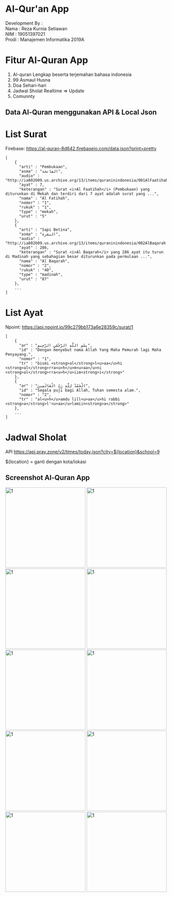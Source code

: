 # Al-Qur'an App

Development By :<br>
Nama : Reza Kurnia Setiawan <br>
NIM : 19051397021 <br>
Prodi : Manajemen Informatika 2019A <br>

# Fitur Al-Quran App
1. Al-quran Lengkap beserta terjemahan bahasa indonesia <br>
2. 99 Asmaul Husna<br>
3. Doa Sehari-hari<br>
4. Jadwal Sholat Realtime => Update<br>
5. Comunnty <br>

## Data Al-Quran menggunakan API & Local Json
# List Surat
Firebase: https://al-quran-8d642.firebaseio.com/data.json?print=pretty<br>
```
[ 
	{
	  "arti" : "Pembukaan",
	  "asma" : "الفاتحة",
	  "audio" : "http://ia802609.us.archive.org/13/items/quraninindonesia/001AlFaatihah.mp3",
	  "ayat" : 7,
	  "keterangan" : "Surat <i>Al Faatihah</i> (Pembukaan) yang diturunkan di Mekah dan terdiri dari 7 ayat adalah surat yang ...",
	  "nama" : "Al Fatihah",
	  "nomor" : "1",
	  "rukuk" : "1",
	  "type" : "mekah",
	  "urut" : "5"
	}, 
	{
	  "arti" : "Sapi Betina",
	  "asma" : "البقرة",
	  "audio" : "http://ia802609.us.archive.org/13/items/quraninindonesia/002AlBaqarah.mp3",
	  "ayat" : 286,
	  "keterangan" : "Surat <i>Al Baqarah</i> yang 286 ayat itu turun di Madinah yang sebahagian besar diturunkan pada permulaan ...",
	  "nama" : "Al Baqarah",
	  "nomor" : "2",
	  "rukuk" : "40",
	  "type" : "madinah",
	  "urut" : "87"
	},
	...
]
```

# List Ayat
Npoint: https://api.npoint.io/99c279bb173a6e28359c/surat/1
```
[ 
	{
	  "ar" : "بِسْمِ اللَّهِ الرَّحْمَٰنِ الرَّحِيمِ",
	  "id" : "Dengan menyebut nama Allah Yang Maha Pemurah lagi Maha Penyayang.",
	  "nomor" : "1",
	  "tr" : "bismi <strong>al</strong>l<u>aa</u>hi <strong>al</strong>rra<u>h</u>m<u>aa</u>ni <strong>al</strong>rra<u>h</u>iim<strong>i</strong>"
	}, 
	{
	  "ar" : "الْحَمْدُ لِلَّهِ رَبِّ الْعَالَمِينَ",
	  "id" : "Segala puji bagi Allah, Tuhan semesta alam.",
	  "nomor" : "2",
	  "tr" : "al<u>h</u>amdu lill<u>aa</u>hi rabbi <strong>a</strong>l'<u>aa</u>lamiin<strong>a</strong>"
	}, 
	...
]
```
# Jadwal Sholat
API https://api.pray.zone/v2/times/today.json?city=${location}&school=9

${location} = ganti dengan kota/lokasi

## Screenshot Al-Quran App
<img src="https://user-images.githubusercontent.com/56224328/146639832-fcb2b2d2-a49c-43f2-853e-af71ff13d0fd.jpg" alt="1" width="250"/>
<img src="https://user-images.githubusercontent.com/56224328/146639854-1c3e169b-0df3-488c-b374-e9e841aa0ed0.jpg" alt="1" width="250"/>
<img src="https://user-images.githubusercontent.com/56224328/146639856-ddc40db1-2b6d-4887-8bf9-93401a0c2394.jpg" alt="1" width="250"/>
<img src="https://user-images.githubusercontent.com/56224328/146639874-bf39599b-0555-455d-a92f-eae62591e2d0.jpg" alt="1" width="250"/>
<img src="https://user-images.githubusercontent.com/56224328/146639878-bca9af6a-bb30-4a31-86f6-16c06eba7907.jpg" alt="1" width="250"/>
<img src="https://user-images.githubusercontent.com/56224328/146639881-99a72be2-db16-4032-946b-9e6054670f58.jpg" alt="1" width="250"/>
<img src="https://user-images.githubusercontent.com/56224328/146639887-80adc758-0223-43e6-adfc-53120a118f15.jpg" alt="1" width="250"/>
<img src="https://user-images.githubusercontent.com/56224328/146639889-45ad7943-e6ab-4fe4-bf89-323cf1570ee9.jpg" alt="1" width="250"/>
<img src="https://user-images.githubusercontent.com/56224328/146639896-2c38fd77-32a3-401a-b607-ebba37aff39d.jpg" alt="1" width="250"/>
<img src="https://user-images.githubusercontent.com/56224328/146640103-d67509c1-b08d-41b8-b2f2-5ad1857706a6.jpg" alt="1" width="250"/>
